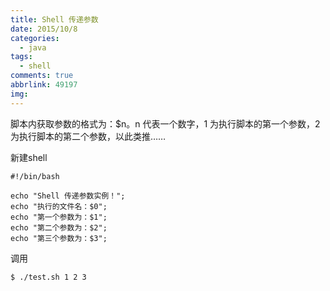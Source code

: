 ```yaml
---
title: Shell 传递参数
date: 2015/10/8
categories:
  - java
tags:
  - shell
comments: true
abbrlink: 49197
img:
---
```


脚本内获取参数的格式为：$n。n 代表一个数字，1 为执行脚本的第一个参数，2 为执行脚本的第二个参数，以此类推……

新建shell
```
#!/bin/bash

echo "Shell 传递参数实例！";
echo "执行的文件名：$0";
echo "第一个参数为：$1";
echo "第二个参数为：$2";
echo "第三个参数为：$3";
```



调用
```
$ ./test.sh 1 2 3
```